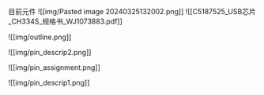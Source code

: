目前元件
![[img/Pasted image 20240325132002.png]]
![[C5187525_USB芯片_CH334S_规格书_WJ1073883.pdf]]

![[img/outline.png]]

![[img/pin_descrip2.png]]

![[img/pin_assignment.png]]

![[img/pin_descrip1.png]]